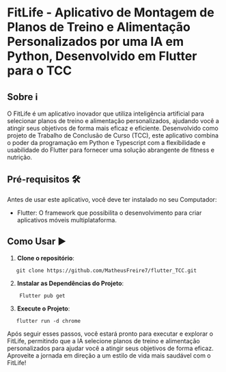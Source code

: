 # FitLife - Aplicativo de Montagem de Planos de Treino e Alimentação Personalizados por uma IA em Python, Desenvolvido em Flutter para o TCC

## Sobre ℹ️
O FitLife é um aplicativo inovador que utiliza inteligência artificial para selecionar planos de treino e alimentação personalizados, ajudando você a atingir seus objetivos de forma mais eficaz e eficiente. Desenvolvido como projeto de Trabalho de Conclusão de Curso (TCC), este aplicativo combina o poder da programação em Python e Typescript com a flexibilidade e usabilidade do Flutter para fornecer uma solução abrangente de fitness e nutrição.

## Pré-requisitos 🛠️

Antes de usar este aplicativo, você deve ter instalado no seu Computador:

- Flutter: O framework que possibilita o desenvolvimento para criar aplicativos móveis multiplataforma.

## Como Usar  ▶️
1. **Clone o repositório**:
``` base
   git clone https://github.com/MatheusFreire7/flutter_TCC.git
```

2. **Instalar as Dependências do Projeto**:
 ``` base
     Flutter pub get
```

3. **Execute o Projeto**:
 ``` base
    flutter run -d chrome
```

Após seguir esses passos, você estará pronto para executar e explorar o FitLife, permitindo que a IA selecione planos de treino e alimentação personalizados para ajudar você a atingir seus objetivos de forma eficaz. Aproveite a jornada em direção a um estilo de vida mais saudável com o FitLife!
